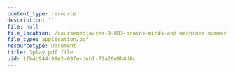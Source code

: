 ```yaml
---
content_type: resource
description: ''
file: null
file_location: /coursemedia/res-9-003-brains-minds-and-machines-summer-course-summer-2015/1fb4b94498e208fedeb172a20e0b4d8c_eKKXJyabCAQ.pdf
file_type: application/pdf
resourcetype: Document
title: 3play pdf file
uid: 1fb4b944-98e2-08fe-deb1-72a20e0b4d8c
---
```

